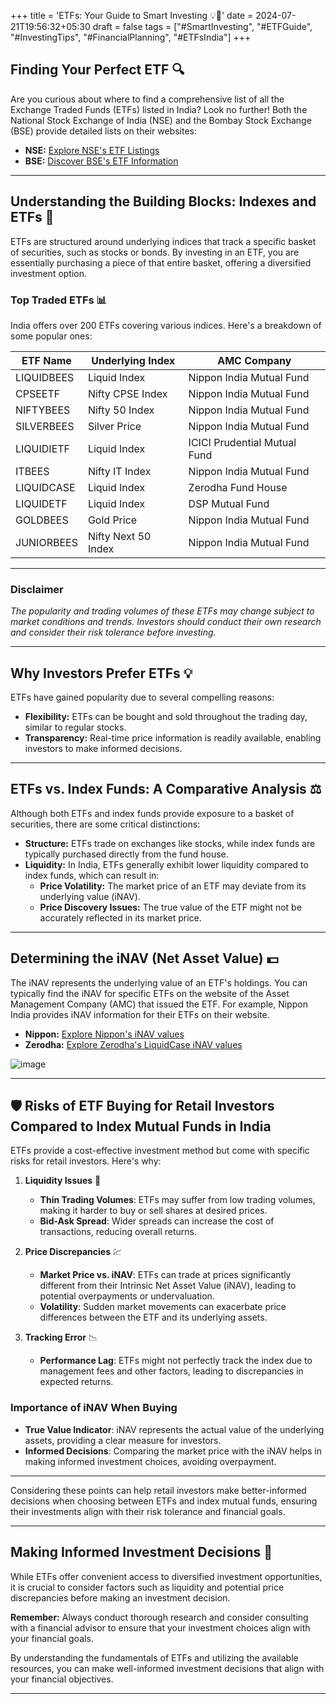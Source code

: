 +++
title = 'ETFs: Your Guide to Smart Investing 💡💸'
date = 2024-07-21T19:56:32+05:30
draft = false
tags = ["#SmartInvesting", "#ETFGuide", "#InvestingTips", "#FinancialPlanning", "#ETFsIndia"]
+++

## Finding Your Perfect ETF 🔍

Are you curious about where to find a comprehensive list of all the Exchange Traded Funds (ETFs) listed in India? Look no further! Both the National Stock Exchange of India (NSE) and the Bombay Stock Exchange (BSE) provide detailed lists on their websites:

- **NSE:** [Explore NSE's ETF Listings](https://www.nseindia.com/market-data/exchange-traded-funds-etf)
- **BSE:** [Discover BSE's ETF Information](https://www.bseindia.com/markets/etf/ETF_MktWatch.aspx)

---

## Understanding the Building Blocks: Indexes and ETFs 🧱

ETFs are structured around underlying indices that track a specific basket of securities, such as stocks or bonds. By investing in an ETF, you are essentially purchasing a piece of that entire basket, offering a diversified investment option.

### Top Traded ETFs 📊

India offers over 200 ETFs covering various indices. Here's a breakdown of some popular ones:

| ETF Name     | Underlying Index     | AMC Company                  |
|--------------|----------------------|------------------------------|
| LIQUIDBEES   | Liquid Index         | Nippon India Mutual Fund     |
| CPSEETF      | Nifty CPSE Index     | Nippon India Mutual Fund     |
| NIFTYBEES    | Nifty 50 Index       | Nippon India Mutual Fund     |
| SILVERBEES   | Silver Price         | Nippon India Mutual Fund     |
| LIQUIDIETF   | Liquid Index         | ICICI Prudential Mutual Fund |
| ITBEES       | Nifty IT Index       | Nippon India Mutual Fund     |
| LIQUIDCASE   | Liquid Index         | Zerodha Fund House           |
| LIQUIDETF    | Liquid Index         | DSP Mutual Fund              |
| GOLDBEES     | Gold Price           | Nippon India Mutual Fund     |
| JUNIORBEES   | Nifty Next 50 Index  | Nippon India Mutual Fund     |

---

### Disclaimer
*The popularity and trading volumes of these ETFs may change subject to market conditions and trends. Investors should conduct their own research and consider their risk tolerance before investing.*

---

## Why Investors Prefer ETFs 💡

ETFs have gained popularity due to several compelling reasons:

- **Flexibility:** ETFs can be bought and sold throughout the trading day, similar to regular stocks.
- **Transparency:** Real-time price information is readily available, enabling investors to make informed decisions.

---

## ETFs vs. Index Funds: A Comparative Analysis ⚖️

Although both ETFs and index funds provide exposure to a basket of securities, there are some critical distinctions:

- **Structure:** ETFs trade on exchanges like stocks, while index funds are typically purchased directly from the fund house.
- **Liquidity:** In India, ETFs generally exhibit lower liquidity compared to index funds, which can result in:
  - **Price Volatility:** The market price of an ETF may deviate from its underlying value (iNAV).
  - **Price Discovery Issues:** The true value of the ETF might not be accurately reflected in its market price.

---

## Determining the iNAV (Net Asset Value) 💵

The iNAV represents the underlying value of an ETF's holdings. You can typically find the iNAV for specific ETFs on the website of the Asset Management Company (AMC) that issued the ETF. For example, Nippon India provides iNAV information for their ETFs on their website.

- **Nippon:** [Explore Nippon's iNAV values](https://mf.nipponindiaim.com/FundsAndPerformance/Pages/INAV.aspx)
- **Zerodha:** [Explore Zerodha's LiquidCase iNAV values](https://www.zerodhafundhouse.com/etfs/zerodha-nifty-1d-rate-liquid-etf-ZLIQD/)

![image](ZerodhaETF.jpg)

---

## 🛡️ Risks of ETF Buying for Retail Investors Compared to Index Mutual Funds in India

ETFs provide a cost-effective investment method but come with specific risks for retail investors. Here's why:

1. **Liquidity Issues** 🏦
   - **Thin Trading Volumes**: ETFs may suffer from low trading volumes, making it harder to buy or sell shares at desired prices.
   - **Bid-Ask Spread**: Wider spreads can increase the cost of transactions, reducing overall returns.

2. **Price Discrepancies** 💹
   - **Market Price vs. iNAV**: ETFs can trade at prices significantly different from their Intrinsic Net Asset Value (iNAV), leading to potential overpayments or undervaluation.
   - **Volatility**: Sudden market movements can exacerbate price differences between the ETF and its underlying assets.

3. **Tracking Error** 📉
   - **Performance Lag**: ETFs might not perfectly track the index due to management fees and other factors, leading to discrepancies in expected returns.

### Importance of iNAV When Buying

- **True Value Indicator**: iNAV represents the actual value of the underlying assets, providing a clear measure for investors.
- **Informed Decisions**: Comparing the market price with the iNAV helps in making informed investment choices, avoiding overpayment.

---

Considering these points can help retail investors make better-informed decisions when choosing between ETFs and index mutual funds, ensuring their investments align with their risk tolerance and financial goals.

---

## Making Informed Investment Decisions 📘

While ETFs offer convenient access to diversified investment opportunities, it is crucial to consider factors such as liquidity and potential price discrepancies before making an investment decision.

**Remember:** Always conduct thorough research and consider consulting with a financial advisor to ensure that your investment choices align with your financial goals.

By understanding the fundamentals of ETFs and utilizing the available resources, you can make well-informed investment decisions that align with your financial objectives.

---